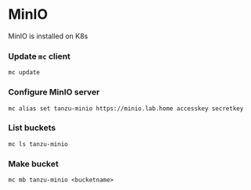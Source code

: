 # MinIO
MinIO is installed on K8s

### Update `mc` client
`mc update`

### Configure MinIO server
`mc alias set tanzu-minio https://minio.lab.home accesskey secretkey`

### List buckets
`mc ls tanzu-minio`

### Make bucket
`mc mb tanzu-minio <bucketname>`